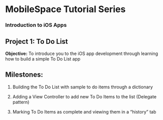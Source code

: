 # MobileSpace Tutorial Series

### Introduction to iOS Apps

## Project 1: To Do List

**Objective:** To introduce you to the iOS app development through learning how to build a simple To Do List app

## Milestones:

1.  Building the To Do List with sample to do items through a dictionary

2.  Adding a View Controller to add new To Do Items to the list (Delegate pattern)

3.  Marking To Do Items as complete and viewing them in a “history” tab

